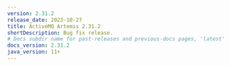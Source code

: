```yaml
---
version: 2.31.2
release_date: 2023-10-27
title: ActiveMQ Artemis 2.31.2
shortDescription: Bug fix release.
# Docs subdir name for past-releases and previous-docs pages, 'latest' is always used on the main download page.
docs_version: 2.31.2
java_version: 11+
---
```

